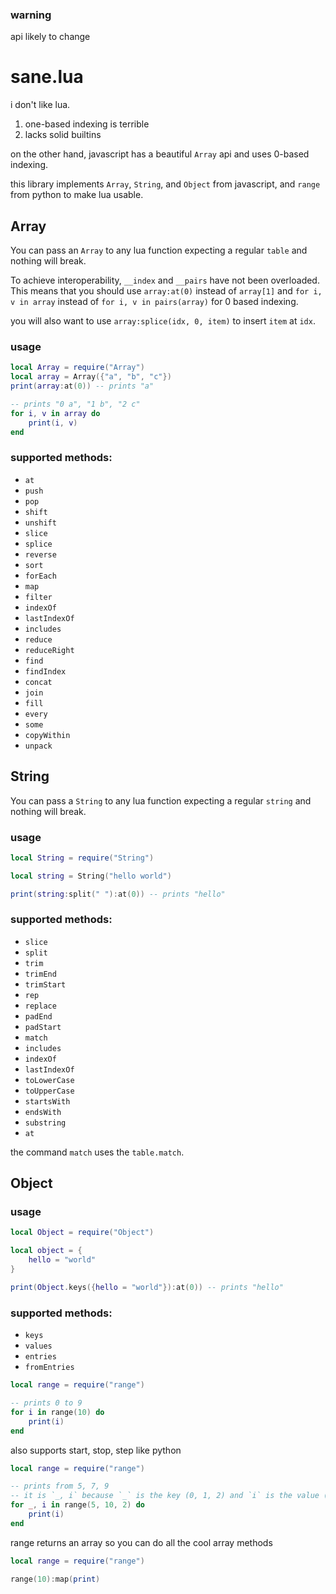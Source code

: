 ### warning
api likely to change

sane.lua
========

i don't like lua.

1. one-based indexing is terrible
2. lacks solid builtins

on the other hand, javascript has a beautiful `Array` api and uses 0-based indexing.

this library implements `Array`, `String`, and `Object` from javascript, and
`range` from python to make lua usable.

Array
-----

You can pass an `Array` to any lua function expecting a regular `table` and nothing will break.

To achieve interoperability, `__index` and `__pairs` have not been overloaded.
This means that you should use `array:at(0)` instead of `array[1]` and `for i,
v in array` instead of `for i, v in pairs(array)` for 0 based indexing.

you will also want to use `array:splice(idx, 0, item)` to insert `item` at `idx`. 

### usage
```lua
local Array = require("Array")
local array = Array({"a", "b", "c"})
print(array:at(0)) -- prints "a"

-- prints "0 a", "1 b", "2 c"
for i, v in array do
    print(i, v)
end

```

### supported methods:

 - `at`
 - `push`
 - `pop`
 - `shift`
 - `unshift`
 - `slice`
 - `splice`
 - `reverse`
 - `sort`
 - `forEach`
 - `map`
 - `filter`
 - `indexOf`
 - `lastIndexOf`
 - `includes`
 - `reduce`
 - `reduceRight`
 - `find`
 - `findIndex`
 - `concat`
 - `join`
 - `fill`
 - `every`
 - `some`
 - `copyWithin`
 - `unpack`

String
------

You can pass a `String` to any lua function expecting a regular `string` and nothing will break.

### usage

```lua
local String = require("String")

local string = String("hello world")

print(string:split(" "):at(0)) -- prints "hello"
```

### supported methods:
 - `slice`
 - `split`
 - `trim`
 - `trimEnd`
 - `trimStart`
 - `rep`
 - `replace`
 - `padEnd`
 - `padStart`
 - `match`
 - `includes`
 - `indexOf`
 - `lastIndexOf`
 - `toLowerCase`
 - `toUpperCase`
 - `startsWith`
 - `endsWith`
 - `substring`
 - `at`

the command `match` uses the `table.match`.

Object
------

### usage

```lua
local Object = require("Object")

local object = {
    hello = "world"
}

print(Object.keys({hello = "world"}):at(0)) -- prints "hello"
```

### supported methods:
 - `keys`
 - `values`
 - `entries`
 - `fromEntries`


```lua
local range = require("range")

-- prints 0 to 9
for i in range(10) do
    print(i)
end
```

also supports start, stop, step like python

```lua
local range = require("range")

-- prints from 5, 7, 9
-- it is `_, i` because `_` is the key (0, 1, 2) and `i` is the value (5, 7, 9)
for _, i in range(5, 10, 2) do
    print(i)
end
```

range returns an array so you can do all the cool array methods

```lua
local range = require("range")

range(10):map(print)
```
